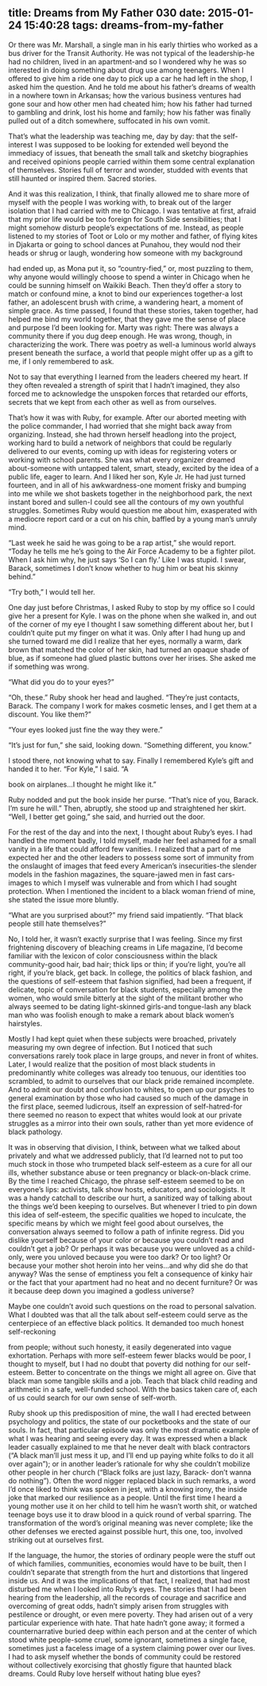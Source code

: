 title: Dreams from My Father 030
date: 2015-01-24 15:40:28
tags: dreams-from-my-father
---

Or there was Mr. Marshall, a single man in his early thirties who worked as a bus driver for the Transit Authority. He was not typical of the leadership-he had no children, lived in an apartment-and so I wondered why he was so interested in doing something about drug use among teenagers. When I offered to give him a ride one day to pick up a car he had left in the shop, I asked him the question. And he told me about his father’s dreams of wealth in a nowhere town in Arkansas; how the various business ventures had gone sour and how other men had cheated him; how his father had turned to gambling and drink, lost his home and family; how his father was finally pulled out of a ditch somewhere, suffocated in his own vomit.

That’s what the leadership was teaching me, day by day: that the self-interest I was supposed to be looking for extended well beyond the immediacy of issues, that beneath the small talk and sketchy biographies and received opinions people carried within them some central explanation of themselves. Stories full of terror and wonder, studded with events that still haunted or inspired them. Sacred stories.

And it was this realization, I think, that finally allowed me to share more of myself with the people I was working with, to break out of the larger isolation that I had carried with me to Chicago. I was tentative at first, afraid that my prior life would be too foreign for South Side sensibilities; that I might somehow disturb people’s expectations of me. Instead, as people listened to my stories of Toot or Lolo or my mother and father, of flying kites in Djakarta or going to school dances at Punahou, they would nod their heads or shrug or laugh, wondering how someone with my background

had ended up, as Mona put it, so “country-fied,” or, most puzzling to them, why anyone would willingly choose to spend a winter in Chicago when he could be sunning himself on Waikiki Beach. Then they’d offer a story to match or confound mine, a knot to bind our experiences together-a lost father, an adolescent brush with crime, a wandering heart, a moment of simple grace. As time passed, I found that these stories, taken together, had helped me bind my world together, that they gave me the sense of place and purpose I’d been looking for. Marty was right: There was always a community there if you dug deep enough. He was wrong, though, in characterizing the work. There was poetry as well-a luminous world always present beneath the surface, a world that people might offer up as a gift to me, if I only remembered to ask.

Not to say that everything I learned from the leaders cheered my heart. If they often revealed a strength of spirit that I hadn’t imagined, they also forced me to acknowledge the unspoken forces that retarded our efforts, secrets that we kept from each other as well as from ourselves.

That’s how it was with Ruby, for example. After our aborted meeting with the police commander, I had worried that she might back away from organizing. Instead, she had thrown herself headlong into the project, working hard to build a network of neighbors that could be regularly delivered to our events, coming up with ideas for registering voters or working with school parents. She was what every organizer dreamed about-someone with untapped talent, smart, steady, excited by the idea of a public life, eager to learn. And I liked her son, Kyle Jr. He had just turned fourteen, and in all of his awkwardness-one moment frisky and bumping into me while we shot baskets together in the neighborhood park, the next instant bored and sullen-I could see all the contours of my own youthful struggles. Sometimes Ruby would question me about him, exasperated with a mediocre report card or a cut on his chin, baffled by a young man’s unruly mind.

“Last week he said he was going to be a rap artist,” she would report. “Today he tells me he’s going to the Air Force Academy to be a fighter pilot. When I ask him why, he just says ‘So I can fly.’ Like I was stupid. I swear, Barack, sometimes I don’t know whether to hug him or beat his skinny behind.”

“Try both,” I would tell her.

One day just before Christmas, I asked Ruby to stop by my office so I could give her a present for Kyle. I was on the phone when she walked in, and out of the corner of my eye I thought I saw something different about her, but I couldn’t quite put my finger on what it was. Only after I had hung up and she turned toward me did I realize that her eyes, normally a warm, dark brown that matched the color of her skin, had turned an opaque shade of blue, as if someone had glued plastic buttons over her irises. She asked me if something was wrong.

“What did you do to your eyes?”

“Oh, these.” Ruby shook her head and laughed. “They’re just contacts, Barack. The company I work for makes cosmetic lenses, and I get them at a discount. You like them?”

“Your eyes looked just fine the way they were.”

“It’s just for fun,” she said, looking down. “Something different, you know.”

I stood there, not knowing what to say. Finally I remembered Kyle’s gift and handed it to her. “For Kyle,” I said. “A

book on airplanes...I thought he might like it.”

Ruby nodded and put the book inside her purse. “That’s nice of you, Barack. I’m sure he will.” Then, abruptly, she stood up and straightened her skirt. “Well, I better get going,” she said, and hurried out the door.

For the rest of the day and into the next, I thought about Ruby’s eyes. I had handled the moment badly, I told myself, made her feel ashamed for a small vanity in a life that could afford few vanities. I realized that a part of me expected her and the other leaders to possess some sort of immunity from the onslaught of images that feed every American’s insecurities-the slender models in the fashion magazines, the square-jawed men in fast cars-images to which I myself was vulnerable and from which I had sought protection. When I mentioned the incident to a black woman friend of mine, she stated the issue more bluntly.

“What are you surprised about?” my friend said impatiently. “That black people still hate themselves?”

No, I told her, it wasn’t exactly surprise that I was feeling. Since my first frightening discovery of bleaching creams in Life magazine, I’d become familiar with the lexicon of color consciousness within the black community-good hair, bad hair; thick lips or thin; if you’re light, you’re all right, if you’re black, get back. In college, the politics of black fashion, and the questions of self-esteem that fashion signified, had been a frequent, if delicate, topic of conversation for black students, especially among the women, who would smile bitterly at the sight of the militant brother who always seemed to be dating light-skinned girls-and tongue-lash any black man who was foolish enough to make a remark about black women’s hairstyles.

Mostly I had kept quiet when these subjects were broached, privately measuring my own degree of infection. But I noticed that such conversations rarely took place in large groups, and never in front of whites. Later, I would realize that the position of most black students in predominantly white colleges was already too tenuous, our identities too scrambled, to admit to ourselves that our black pride remained incomplete. And to admit our doubt and confusion to whites, to open up our psyches to general examination by those who had caused so much of the damage in the first place, seemed ludicrous, itself an expression of self-hatred-for there seemed no reason to expect that whites would look at our private struggles as a mirror into their own souls, rather than yet more evidence of black pathology.

It was in observing that division, I think, between what we talked about privately and what we addressed publicly, that I’d learned not to put too much stock in those who trumpeted black self-esteem as a cure for all our ills, whether substance abuse or teen pregnancy or black-on-black crime. By the time I reached Chicago, the phrase self-esteem seemed to be on everyone’s lips: activists, talk show hosts, educators, and sociologists. It was a handy catchall to describe our hurt, a sanitized way of talking about the things we’d been keeping to ourselves. But whenever I tried to pin down this idea of self-esteem, the specific qualities we hoped to inculcate, the specific means by which we might feel good about ourselves, the conversation always seemed to follow a path of infinite regress. Did you dislike yourself because of your color or because you couldn’t read and couldn’t get a job? Or perhaps it was because you were unloved as a child-only, were you unloved because you were too dark? Or too light? Or because your mother shot heroin into her veins...and why did she do that anyway? Was the sense of emptiness you felt a consequence of kinky hair or the fact that your apartment had no heat and no decent furniture? Or was it because deep down you imagined a godless universe?

Maybe one couldn’t avoid such questions on the road to personal salvation. What I doubted was that all the talk about self-esteem could serve as the centerpiece of an effective black politics. It demanded too much honest self-reckoning

from people; without such honesty, it easily degenerated into vague exhortation. Perhaps with more self-esteem fewer blacks would be poor, I thought to myself, but I had no doubt that poverty did nothing for our self-esteem. Better to concentrate on the things we might all agree on. Give that black man some tangible skills and a job. Teach that black child reading and arithmetic in a safe, well-funded school. With the basics taken care of, each of us could search for our own sense of self-worth.

Ruby shook up this predisposition of mine, the wall I had erected between psychology and politics, the state of our pocketbooks and the state of our souls. In fact, that particular episode was only the most dramatic example of what I was hearing and seeing every day. It was expressed when a black leader casually explained to me that he never dealt with black contractors (“A black man’ll just mess it up, and I’ll end up paying white folks to do it all over again”); or in another leader’s rationale for why she couldn’t mobilize other people in her church (“Black folks are just lazy, Barack- don’t wanna do nothing”). Often the word nigger replaced black in such remarks, a word I’d once liked to think was spoken in jest, with a knowing irony, the inside joke that marked our resilience as a people. Until the first time I heard a young mother use it on her child to tell him he wasn’t worth shit, or watched teenage boys use it to draw blood in a quick round of verbal sparring. The transformation of the word’s original meaning was never complete; like the other defenses we erected against possible hurt, this one, too, involved striking out at ourselves first.

If the language, the humor, the stories of ordinary people were the stuff out of which families, communities, economies would have to be built, then I couldn’t separate that strength from the hurt and distortions that lingered inside us. And it was the implications of that fact, I realized, that had most disturbed me when I looked into Ruby’s eyes. The stories that I had been hearing from the leadership, all the records of courage and sacrifice and overcoming of great odds, hadn’t simply arisen from struggles with pestilence or drought, or even mere poverty. They had arisen out of a very particular experience with hate. That hate hadn’t gone away; it formed a counternarrative buried deep within each person and at the center of which stood white people-some cruel, some ignorant, sometimes a single face, sometimes just a faceless image of a system claiming power over our lives. I had to ask myself whether the bonds of community could be restored without collectively exorcising that ghostly figure that haunted black dreams. Could Ruby love herself without hating blue eyes?

